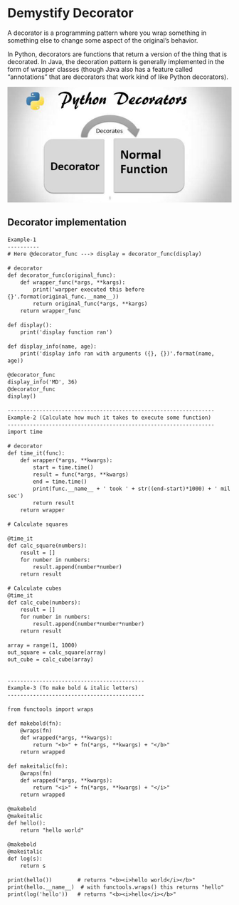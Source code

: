# Demystify Decorator

A decorator is a programming pattern where you wrap something in something else to change some aspect of the original’s behavior.

In Python, decorators are functions that return a version of the thing that is decorated. In Java, the decoration pattern is generally implemented in the form of wrapper classes (though Java also has a feature called “annotations” that are decorators that work kind of like Python decorators).

![decorator](images/decorator.png)

## Decorator implementation

```
Example-1
----------
# Here @decorator_func ---> display = decorator_func(display)

# decorator
def decorator_func(original_func):
    def wrapper_func(*args, **kargs):
        print('warpper executed this before {}'.format(original_func.__name__))
        return original_func(*args, **kargs)
    return wrapper_func

def display():
    print('display function ran')

def display_info(name, age):
    print('display info ran with arguments ({}, {})'.format(name, age))

@decorator_func
display_info('MD', 36)
@decorator_func
display()

-----------------------------------------------------------------
Example-2 (Calculate how much it takes to execute some function)
-----------------------------------------------------------------
import time

# decorator
def time_it(func):
    def wrapper(*args, **kwargs):
        start = time.time()
        result = func(*args, **kwargs)
        end = time.time()
        print(func.__name__ + ' took ' + str((end-start)*1000) + ' mil sec')
        return result
    return wrapper

# Calculate squares

@time_it
def calc_square(numbers):
    result = []
    for number in numbers:
        result.append(number*number)
    return result

# Calculate cubes
@time_it
def calc_cube(numbers):
    result = []
    for number in numbers:
        result.append(number*number*number)
    return result

array = range(1, 1000)
out_square = calc_square(array)
out_cube = calc_cube(array)


-------------------------------------------
Example-3 (To make bold & italic letters)
-------------------------------------------

from functools import wraps

def makebold(fn):
    @wraps(fn)
    def wrapped(*args, **kwargs):
        return "<b>" + fn(*args, **kwargs) + "</b>"
    return wrapped

def makeitalic(fn):
    @wraps(fn)
    def wrapped(*args, **kwargs):
        return "<i>" + fn(*args, **kwargs) + "</i>"
    return wrapped

@makebold
@makeitalic
def hello():
    return "hello world"

@makebold
@makeitalic
def log(s):
    return s

print(hello())        # returns "<b><i>hello world</i></b>"
print(hello.__name__)  # with functools.wraps() this returns "hello"
print(log('hello'))   # returns "<b><i>hello</i></b>"

```
